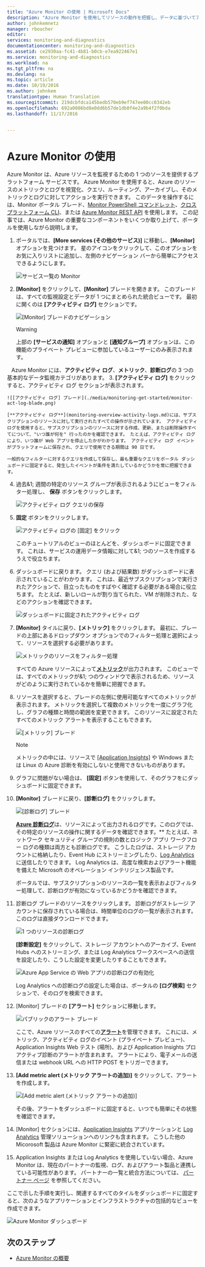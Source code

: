 ```yaml
---
title: "Azure Monitor の使用 | Microsoft Docs"
description: "Azure Monitor を使用してリソースの動作を把握し、データに基づいてアクションを実行します。"
author: johnkemnetz
manager: rboucher
editor: 
services: monitoring-and-diagnostics
documentationcenter: monitoring-and-diagnostics
ms.assetid: ce2930aa-fc41-4b81-b0cb-e7ea922467e1
ms.service: monitoring-and-diagnostics
ms.workload: na
ms.tgt_pltfrm: na
ms.devlang: na
ms.topic: article
ms.date: 10/19/2016
ms.author: johnkem
translationtype: Human Translation
ms.sourcegitcommit: 219dcbfdca145bedb570eb9ef747ee00cc0342eb
ms.openlocfilehash: 692a0086bd8e0dd6b57de1db0f4e2a9b4f2f0bda
ms.lasthandoff: 11/17/2016


---
```

# <a name="get-started-with-azure-monitor"></a>Azure Monitor の使用
Azure Monitor は、Azure リソースを監視するための 1 つのソースを提供するプラットフォーム サービスです。 Azure Monitor を使用すると、Azure のリソースのメトリックとログを視覚化、クエリ、ルーティング、アーカイブし、そのメトリックとログに対してアクションを実行できます。 このデータを操作するには、Monitor ポータル ブレード、[Monitor PowerShell コマンドレット](insights-powershell-samples.md)、[クロスプラットフォーム CLI](insights-cli-samples.md)、または [Azure Monitor REST API](https://msdn.microsoft.com/library/dn931943.aspx) を使用します。 この記事では、Azure Monitor の重要なコンポーネントをいくつか取り上げて、ポータルを使用しながら説明します。

1. ポータルでは、**[More services (その他のサービス)]** に移動し、**[Monitor]** オプションを見つけます。 星のアイコンをクリックして、このオプションをお気に入りリストに追加し、左側のナビゲーション バーから簡単にアクセスできるようにします。
   
    ![サービス一覧の Monitor](./media/monitoring-get-started/monitor-more-services.png)
2. **[Monitor]** をクリックして、**[Monitor]** ブレードを開きます。 このブレードは、すべての監視設定とデータが 1 つにまとめられた統合ビューです。 最初に開くのは **[アクティビティ ログ]** セクションです。
   
    ![[Monitor] ブレードのナビゲーション](./media/monitoring-get-started/monitor-blade-nav.png)
   
   > [!WARNING]
   > 上部の **[サービスの通知]** オプションと **[通知グループ]** オプションは、この機能のプライベート プレビューに参加しているユーザーにのみ表示されます。
   > 
   > 
   
    Azure Monitor には、**アクティビティ ログ**、**メトリック**、**診断ログ**の 3 つの基本的なデータ監視カテゴリがあります。
3. **[アクティビティ ログ]** をクリックすると、アクティビティ ログ セクションが表示されます。
   
    ![[アクティビティ ログ] ブレード](./media/monitoring-get-started/monitor-act-log-blade.png)
   
    [**アクティビティ ログ**](monitoring-overview-activity-logs.md)には、サブスクリプションのリソースに対して実行されたすべての操作が示されています。 アクティビティ ログを使用すると、サブスクリプションのリソースに対する作成、更新、または削除操作すべてについて、"いつ誰が何を" 行ったのかを確認できます。 たとえば、アクティビティ ログにより、いつ誰が Web アプリを停止したかがわかります。 アクティビティ ログ イベントがプラットフォームに保存され、クエリで使用できる期間は 90 日です。
   
    一般的なフィルターに対するクエリを作成して保存し、最も重要なクエリをポータル ダッシュボードに固定すると、発生したイベントが条件を満たしているかどうかを常に把握できます。
4. 過去&1; 週間の特定のリソース グループが表示されるようにビューをフィルター処理し、 **保存** ボタンをクリックします。
   
    ![アクティビティ ログ クエリの保存](./media/monitoring-get-started/monitor-act-log-save.png)
5. **固定** ボタンをクリックします。
   
    ![アクティビティ ログの [固定] をクリック](./media/monitoring-get-started/monitor-act-log-pin.png)
   
    このチュートリアルのビューのほとんどを、ダッシュボードに固定できます。 これは、サービスの運用データ情報に対して&1; つのソースを作成するうえで役立ちます。 
6. ダッシュボードに戻ります。 クエリ (および結果数) がダッシュボードに表示されていることがわかります。 これは、最近サブスクリプションで実行されたアクションで、目立ったものをすばやく確認する必要がある場合に役立ちます。 たとえば、新しいロールが割り当てられた、VM が削除された、などのアクションを確認できます。
   
    ![ダッシュボードに固定されたアクティビティ ログ](./media/monitoring-get-started/monitor-act-log-db.png)
7. **[Monitor]** タイルに戻り、**[メトリック]** をクリックします。 最初に、ブレードの上部にあるドロップダウン オプションでのフィルター処理と選択によって、リソースを選択する必要があります。
   
    ![メトリックのリソースをフィルター処理](./media/monitoring-get-started/monitor-met-filter.png)
   
    すべての Azure リソースによって[**メトリック**](monitoring-overview-metrics.md)が出力されます。 このビューでは、すべてのメトリックが&1; つのウィンドウで表示されるため、リソースがどのように実行されているかを簡単に把握できます。
8. リソースを選択すると、ブレードの左側に使用可能なすべてのメトリックが表示されます。 メトリックを選択して複数のメトリックを一度にグラフ化し、グラフの種類と時間の範囲を変更できます。 このリソースに設定されたすべてのメトリック アラートを表示することもできます。
   
    ![[メトリック] ブレード](./media/monitoring-get-started/monitor-metric-blade.png)
   
   > [!NOTE]
   > メトリックの中には、リソースで [[Application Insights]](../application-insights/app-insights-overview.md) や Windows または Linux の Azure 診断を有効にしないと使用できないものがあります。
   > 
   > 
9. グラフに問題がない場合は、 **[固定]** ボタンを使用して、そのグラフをにダッシュボードに固定できます。
10. **[Monitor]** ブレードに戻り、**[診断ログ]** をクリックします。
    
    ![[診断ログ] ブレード](./media/monitoring-get-started/monitor-diaglogs-blade.png)
    
    [**Azure 診断ログ**](monitoring-overview-of-diagnostic-logs.md)は、リソースによって出力されるログです。このログでは、その特定のリソースの操作に関するデータを確認できます。** たとえば、ネットワーク セキュリティ グループの規則の数とロジック アプリ ワークフロー ログの種類は両方とも診断ログです。 こうしたログは、ストレージ アカウントに格納したり、Event Hub にストリーミングしたり、[Log Analytics](../log-analytics/log-analytics-overview.md) に送信したりできます。 Log Analytics は、高度な検索およびアラート機能を備えた Microsoft のオペレーション インテリジェンス製品です。
    
    ポータルでは、サブスクリプションのリソースの一覧を表示およびフィルター処理して、診断ログが有効になっているかどうかを確認できます。
11. 診断ログ ブレードのリソースをクリックします。 診断ログがストレージ アカウントに保存されている場合は、時間単位のログの一覧が表示されます。このログは直接ダウンロードできます。
    
    ![1 つのリソースの診断ログ](./media/monitoring-get-started/monitor-diaglogs-detail.png)
    
    **[診断設定]** をクリックして、ストレージ アカウントへのアーカイブ、Event Hubs へのストリーミング、または Log Analytics ワークスペースへの送信を設定したり、こうした設定を変更したりすることもできます。
    
    ![Azure App Service の Web アプリの診断ログの有効化](./media/monitoring-get-started/monitor-diaglogs-enable.png)
    
    Log Analytics への診断ログの設定した場合は、ポータルの **[ログ検索]** セクションで、そのログを検索できます。
12. [Monitor] ブレードの **[アラート]** セクションに移動します。
    
    ![パブリックのアラート ブレード](./media/monitoring-get-started/monitor-alerts-nopp.png)
    
    ここで、Azure リソースのすべての[**アラート**](monitoring-overview-alerts.md)を管理できます。 これには、メトリック、アクティビティ ログのイベント (プライベート プレビュー)、Application Insights Web テスト (場所)、および Application Insights プロアクティブ診断のアラートが含まれます。 アラートにより、電子メールの送信または webhook URL への HTTP POST をトリガーできます。
13. **[Add metric alert (メトリック アラートの追加)]** をクリックして、アラートを作成します。
    
    ![[Add metric alert (メトリック アラートの追加)]](./media/monitoring-get-started/monitor-alerts-add.png)
    
    その後、アラートをダッシュボードに固定すると、いつでも簡単にその状態を確認できます。
14. [Monitor] セクションには、[Application Insights](../application-insights/app-insights-overview.md) アプリケーションと [Log Analytics](../log-analytics/log-analytics-overview.md) 管理ソリューションへのリンクも含まれます。 こうした他の Micorosoft 製品は Azure Monitor に緊密に統合されています。
15. Application Insights または Log Analytics を使用していない場合、Azure Monitor は、現在のパートナーの監視、ログ、およびアラート製品と連携している可能性があります。 パートナーの一覧と統合方法については、 [パートナー ページ](monitoring-partners.md) を参照してください。

ここで示した手順を実行し、関連するすべてのタイルをダッシュボードに固定すると、次のようなアプリケーションとインフラストラクチャの包括的なビューを作成できます。

![Azure Monitor ダッシュボード](./media/monitoring-get-started/monitor-final-dash.png)

## <a name="next-steps"></a>次のステップ
* [Azure Monitor の概要](monitoring-overview.md)


